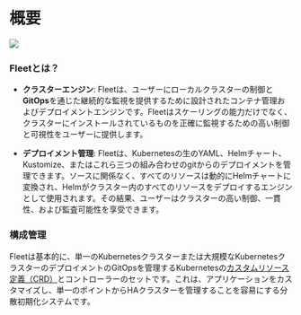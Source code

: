 # 概要

![](/img/fleet-architecture.svg)

### Fleetとは？

- **クラスターエンジン**: Fleetは、ユーザーにローカルクラスターの制御と**GitOps**を通じた継続的な監視を提供するために設計されたコンテナ管理およびデプロイメントエンジンです。Fleetはスケーリングの能力だけでなく、クラスターにインストールされているものを正確に監視するための高い制御と可視性をユーザーに提供します。

- **デプロイメント管理**: Fleetは、Kubernetesの生のYAML、Helmチャート、Kustomize、またはこれら三つの組み合わせのgitからのデプロイメントを管理できます。ソースに関係なく、すべてのリソースは動的にHelmチャートに変換され、Helmがクラスター内のすべてのリソースをデプロイするエンジンとして使用されます。その結果、ユーザーはクラスターの高い制御、一貫性、および監査可能性を享受できます。

### 構成管理

Fleetは基本的に、単一のKubernetesクラスターまたは大規模なKubernetesクラスターのデプロイメントのGitOpsを管理するKubernetesの[カスタムリソース定義（CRD）](https://fleet.rancher.io/concepts/)とコントローラーのセットです。これは、アプリケーションをカスタマイズし、単一のポイントからHAクラスターを管理することを容易にする分散初期化システムです。